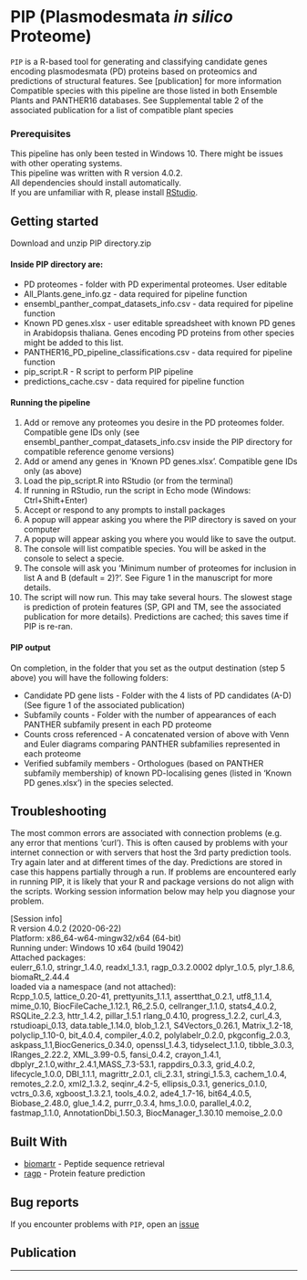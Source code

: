 # PIP (Plasmodesmata *in silico* Proteome)
`PIP` is a R-based tool for generating and classifying candidate genes encoding plasmodesmata (PD) proteins based on proteomics and predictions of structural features. See [publication] for more information  
Compatible species with this pipeline are those listed in both Ensemble Plants and PANTHER16 databases. See Supplemental table 2 of the associated publication for a list of compatible plant species  
### Prerequisites
This pipeline has only been tested in Windows 10. There might be issues with other operating systems.  
This pipeline was written with R version 4.0.2.  
All dependencies should install automatically.  
If you are unfamiliar with R, please install [RStudio](https://rstudio.com/products/rstudio/download/).  
## Getting started
Download and unzip PIP directory.zip
#### Inside PIP directory are:  
- PD proteomes - folder with PD experimental proteomes. User editable  
- All_Plants.gene_info.gz - data required for pipeline function  
- ensembl_panther_compat_datasets_info.csv - data required for pipeline function  
- Known PD genes.xlsx   - user editable spreadsheet with known PD genes in Arabidopsis thaliana. Genes encoding PD proteins from other species might be added to this list.  
- PANTHER16_PD_pipeline_classifications.csv - data required for pipeline function  
- pip_script.R - R script to perform PIP pipeline  
- predictions_cache.csv - data required for pipeline function  
#### Running the pipeline
1.	Add or remove any proteomes you desire in the PD proteomes folder. Compatible gene IDs only (see ensembl_panther_compat_datasets_info.csv inside the PIP directory for compatible reference genome versions)  
2.	Add or amend any genes in ‘Known PD genes.xlsx’.  Compatible gene IDs only (as above)  
3.	Load the pip_script.R into RStudio (or from the terminal)  
4.	If running in RStudio, run the script in Echo mode (Windows: Ctrl+Shift+Enter)  
5.	Accept or respond to any prompts to install packages  
6.	A popup will appear asking you where the PIP directory is saved on your computer  
7.	A popup will appear asking you where you would like to save the output.  
8.	The console will list compatible species. You will be asked in the console to select a specie.
9.	The console will ask you ‘Minimum number of proteomes for inclusion in list A and B (default = 2)?’. See Figure 1 in the manuscript for more details.  
10.	The script will now run. This may take several hours. The slowest stage is prediction of protein features (SP, GPI and TM, see the associated publication for more details). Predictions are cached; this saves time if PIP is re-ran.   
#### PIP output
On completion, in the folder that you set as the output destination (step 5 above) you will have the following folders:  
- Candidate PD gene lists - Folder with the 4 lists of PD candidates (A-D) (See figure 1 of the associated publication)  
- Subfamily counts - Folder with the number of appearances of each PANTHER subfamily present in each PD proteome  
- Counts cross referenced - A concatenated version of above with Venn and Euler diagrams comparing PANTHER subfamilies represented in each proteome  
- Verified subfamily members - Orthologues (based on PANTHER subfamily membership) of known PD-localising genes (listed in ‘Known PD genes.xlsx’) in the species selected.   
## Troubleshooting
The most common errors are associated with connection problems (e.g. any error that mentions ‘curl’). This is often caused by problems with your internet connection or with servers that host the 3rd party prediction tools. Try again later and at different times of the day. Predictions are stored in case this happens partially through a run.
If problems are encountered early in running PIP, it is likely that your R and package versions do not align with the scripts. Working session information below may help you diagnose your problem.

[Session info]  
R version 4.0.2 (2020-06-22)  
Platform: x86_64-w64-mingw32/x64 (64-bit)  
Running under: Windows 10 x64 (build 19042)  
Attached packages:  
eulerr_6.1.0, stringr_1.4.0, readxl_1.3.1, ragp_0.3.2.0002 dplyr_1.0.5, plyr_1.8.6, biomaRt_2.44.4   
loaded via a namespace (and not attached):  
Rcpp_1.0.5, lattice_0.20-41, prettyunits_1.1.1, assertthat_0.2.1, utf8_1.1.4, mime_0.10, BiocFileCache_1.12.1, R6_2.5.0, cellranger_1.1.0, stats4_4.0.2, RSQLite_2.2.3, httr_1.4.2, pillar_1.5.1         rlang_0.4.10, progress_1.2.2, curl_4.3, rstudioapi_0.13, data.table_1.14.0, blob_1.2.1, S4Vectors_0.26.1, Matrix_1.2-18, polyclip_1.10-0, bit_4.0.4, compiler_4.0.2, polylabelr_0.2.0, pkgconfig_2.0.3, askpass_1.1,BiocGenerics_0.34.0, openssl_1.4.3, tidyselect_1.1.0, tibble_3.0.3, IRanges_2.22.2, XML_3.99-0.5, fansi_0.4.2, crayon_1.4.1, dbplyr_2.1.0,withr_2.4.1,MASS_7.3-53.1, rappdirs_0.3.3, grid_4.0.2, lifecycle_1.0.0, DBI_1.1.1, magrittr_2.0.1, cli_2.3.1, stringi_1.5.3, cachem_1.0.4, remotes_2.2.0, xml2_1.3.2, seqinr_4.2-5, ellipsis_0.3.1, generics_0.1.0, vctrs_0.3.6, xgboost_1.3.2.1, tools_4.0.2, ade4_1.7-16, bit64_4.0.5, Biobase_2.48.0, glue_1.4.2, purrr_0.3.4, hms_1.0.0, parallel_4.0.2, fastmap_1.1.0, AnnotationDbi_1.50.3, BiocManager_1.30.10  memoise_2.0.0       


## Built With

* [biomartr](https://github.com/ropensci/biomartr) - Peptide sequence retrieval
* [ragp](https://github.com/missuse/ragp) - Protein feature prediction

## Bug reports
If you encounter problems with `PIP`, open an [issue](https://github.com/PhilPlantMan/PIP/issues)

## Publication

**********
